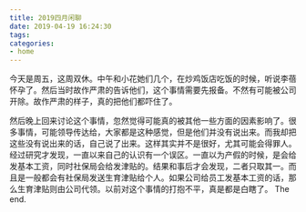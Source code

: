 ```yaml
---
title: 2019四月闲聊
date: 2019-04-19 16:24:30
tags:
categories:
- home
---
```

今天是周五，这周双休。中午和小花她们几个，在炒鸡饭店吃饭的时候，听说李蓓怀孕了。然后当时故作严肃的告诉他们，这个事情需要先报备。不然有可能被公司开除。故作严肃的样子，真的把他们都吓住了。

<!-- more -->

然后晚上回来讨论这个事情，忽然觉得可能真的被其他一些方面的因素影响了。很多事情，可能领导传达给，大家都是这种感觉，但是他们并没有说出来。而我却把这些没有说出来的话，自己说了出来。这样其实并不是很好，尤其可能会得罪人。
经过研究才发现，一直以来自己的认识有一个误区。一直以为产假的时候，是会给发基本工资，同时社保局会给发津贴的。结果和事后才会发现，二者只取其一。而且是一般都会有社保局发送生育津贴给个人。如果公司给员工发基本工资的话，那么生育津贴则由公司代领。以前对这个事情的打抱不平，真是都是白瞎了。
The end.
